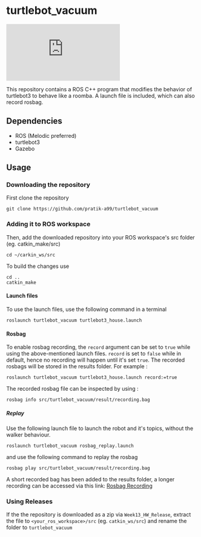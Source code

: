 # turtlebot_vacuum
[![GitHub license](https://badgen.net/github/license/Naereen/Strapdown.js)](LICENSE.md)

This repository contains a ROS C++ program that modifies the behavior of turtlebot3 to behave like a roomba. A launch file is included, which can also record rosbag.

## Dependencies
* ROS (Melodic preferred)
* turtlebot3
* Gazebo

## Usage

### Downloading the repository

First clone the repository
```
git clone https://github.com/pratik-a99/turtlebot_vacuum 
```

### Adding it to ROS workspace
Then, add the downloaded repository into your ROS workspace's src folder (eg. catkin_make/src)
```
cd ~/carkin_ws/src
```
To build the changes use
```
cd ..
catkin_make
```

#### Launch files

To use the launch files, use the following command in a terminal
```
roslaunch turtlebot_vacuum turtlebot3_house.launch 
```
#### Rosbag
To enable rosbag recording, the `record` argument can be set to `true` while using the above-mentioned launch files. `record` is set to `false` while in default, hence no recording will happen until it's set `true`. The recorded rosbags will be stored in the results folder. For example : 
```
roslaunch turtlebot_vacuum turtlebot3_house.launch record:=true
```


The recorded rosbag file can be inspected by using : 
```
rosbag info src/turtlebot_vacuum/result/recording.bag 
```

##### Replay
Use the following launch file to launch the robot and it's topics, without the walker behaviour.
```
roslaunch turtlebot_vacuum rosbag_replay.launch
```
and use the following command to replay the rosbag
```
rosbag play src/turtlebot_vacuum/result/recording.bag 
```
A short recorded bag has been added to the results folder, a longer recording can be accessed via this link:
[Rosbag Recording](https://drive.google.com/file/d/1Ke8aKBSZ-rgbdOsWO7zNIwCD4z7KKQwM/view?usp=sharing)

### Using Releases
If the the repository is downloaded as a zip via `Week13_HW_Release`, extract the file to `<your_ros_workspace>/src` (eg. `catkin_ws/src`) and rename the folder to `turtlebot_vacuum`
